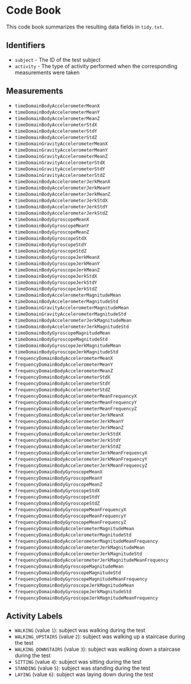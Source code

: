 # Code Book

This code book summarizes the resulting data fields in `tidy.txt`.

## Identifiers

* `subject` - The ID of the test subject
* `activity` - The type of activity performed when the corresponding measurements were taken

## Measurements
* `timeDomainBodyAccelerometerMeanX` 
* `timeDomainBodyAccelerometerMeanY` 
* `timeDomainBodyAccelerometerMeanZ` 
* `timeDomainBodyAccelerometerStdX` 
* `timeDomainBodyAccelerometerStdY` 
* `timeDomainBodyAccelerometerStdZ` 
* `timeDomainGravityAccelerometerMeanX` 
* `timeDomainGravityAccelerometerMeanY` 
* `timeDomainGravityAccelerometerMeanZ` 
* `timeDomainGravityAccelerometerStdX` 
* `timeDomainGravityAccelerometerStdY` 
* `timeDomainGravityAccelerometerStdZ` 
* `timeDomainBodyAccelerometerJerkMeanX` 
* `timeDomainBodyAccelerometerJerkMeanY` 
* `timeDomainBodyAccelerometerJerkMeanZ` 
* `timeDomainBodyAccelerometerJerkStdX` 
* `timeDomainBodyAccelerometerJerkStdY` 
* `timeDomainBodyAccelerometerJerkStdZ` 
* `timeDomainBodyGyroscopeMeanX` 
* `timeDomainBodyGyroscopeMeanY` 
* `timeDomainBodyGyroscopeMeanZ` 
* `timeDomainBodyGyroscopeStdX` 
* `timeDomainBodyGyroscopeStdY` 
* `timeDomainBodyGyroscopeStdZ` 
* `timeDomainBodyGyroscopeJerkMeanX` 
* `timeDomainBodyGyroscopeJerkMeanY` 
* `timeDomainBodyGyroscopeJerkMeanZ` 
* `timeDomainBodyGyroscopeJerkStdX` 
* `timeDomainBodyGyroscopeJerkStdY` 
* `timeDomainBodyGyroscopeJerkStdZ` 
* `timeDomainBodyAccelerometerMagnitudeMean` 
* `timeDomainBodyAccelerometerMagnitudeStd` 
* `timeDomainGravityAccelerometerMagnitudeMean` 
* `timeDomainGravityAccelerometerMagnitudeStd` 
* `timeDomainBodyAccelerometerJerkMagnitudeMean` 
* `timeDomainBodyAccelerometerJerkMagnitudeStd` 
* `timeDomainBodyGyroscopeMagnitudeMean` 
* `timeDomainBodyGyroscopeMagnitudeStd` 
* `timeDomainBodyGyroscopeJerkMagnitudeMean` 
* `timeDomainBodyGyroscopeJerkMagnitudeStd` 
* `frequencyDomainBodyAccelerometerMeanX` 
* `frequencyDomainBodyAccelerometerMeanY` 
* `frequencyDomainBodyAccelerometerMeanZ` 
* `frequencyDomainBodyAccelerometerStdX` 
* `frequencyDomainBodyAccelerometerStdY` 
* `frequencyDomainBodyAccelerometerStdZ` 
* `frequencyDomainBodyAccelerometerMeanFrequencyX` 
* `frequencyDomainBodyAccelerometerMeanFrequencyY` 
* `frequencyDomainBodyAccelerometerMeanFrequencyZ` 
* `frequencyDomainBodyAccelerometerJerkMeanX` 
* `frequencyDomainBodyAccelerometerJerkMeanY` 
* `frequencyDomainBodyAccelerometerJerkMeanZ` 
* `frequencyDomainBodyAccelerometerJerkStdX` 
* `frequencyDomainBodyAccelerometerJerkStdY` 
* `frequencyDomainBodyAccelerometerJerkStdZ` 
* `frequencyDomainBodyAccelerometerJerkMeanFrequencyX` 
* `frequencyDomainBodyAccelerometerJerkMeanFrequencyY` 
* `frequencyDomainBodyAccelerometerJerkMeanFrequencyZ` 
* `frequencyDomainBodyGyroscopeMeanX` 
* `frequencyDomainBodyGyroscopeMeanY` 
* `frequencyDomainBodyGyroscopeMeanZ` 
* `frequencyDomainBodyGyroscopeStdX` 
* `frequencyDomainBodyGyroscopeStdY` 
* `frequencyDomainBodyGyroscopeStdZ` 
* `frequencyDomainBodyGyroscopeMeanFrequencyX` 
* `frequencyDomainBodyGyroscopeMeanFrequencyY` 
* `frequencyDomainBodyGyroscopeMeanFrequencyZ` 
* `frequencyDomainBodyAccelerometerMagnitudeMean` 
* `frequencyDomainBodyAccelerometerMagnitudeStd` 
* `frequencyDomainBodyAccelerometerMagnitudeMeanFrequency` 
* `frequencyDomainBodyAccelerometerJerkMagnitudeMean` 
* `frequencyDomainBodyAccelerometerJerkMagnitudeStd` 
* `frequencyDomainBodyAccelerometerJerkMagnitudeMeanFrequency` 
* `frequencyDomainBodyGyroscopeMagnitudeMean` 
* `frequencyDomainBodyGyroscopeMagnitudeStd` 
* `frequencyDomainBodyGyroscopeMagnitudeMeanFrequency` 
* `frequencyDomainBodyGyroscopeJerkMagnitudeMean` 
* `frequencyDomainBodyGyroscopeJerkMagnitudeStd` 
* `frequencyDomainBodyGyroscopeJerkMagnitudeMeanFrequency`
## Activity Labels

* `WALKING` (value `1`): subject was walking during the test
* `WALKING_UPSTAIRS` (value `2`): subject was walking up a staircase during the test
* `WALKING_DOWNSTAIRS` (value `3`): subject was walking down a staircase during the test
* `SITTING` (value `4`): subject was sitting during the test
* `STANDING` (value `5`): subject was standing during the test
* `LAYING` (value `6`): subject was laying down during the test
